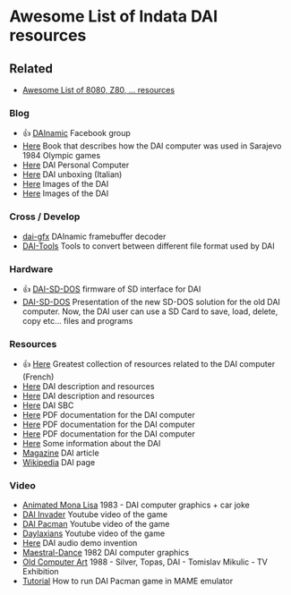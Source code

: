 # Awesome List of Indata DAI resources

## Related
* [Awesome List of 8080, Z80, ...  resources](z80.md)

### Blog
*  :thumbsup: [DAInamic](https://www.facebook.com/groups/431058947356275) Facebook group
*  [Here](http://tomislavmikulic.com/freebooks.htm) Book that describes how the DAI computer was used in Sarajevo 1984 Olympic games
*  [Here](http://www.progettoemma.net/mess/system.php?machine=dai) DAI Personal Computer
*  [Here](http://compvter.blogspot.it/2013/03/dai-computer-un-piccolo-gioiello-del.html) DAI unboxing (Italian)
*  [Here](https://jameltayeb.com/2013/09/03/title-4/) Images of the DAI
*  [Here](https://jameltayeb.com/2013/09/02/title-5/) Images of the DAI
### Cross / Develop
*  [dai-gfx](https://github.com/emikulic/dai-gfx) DAInamic framebuffer decoder
*  [DAI-Tools](https://github.com/eiroca/DAI-Tools) Tools to convert between different file format used by DAI
### Hardware
*  :thumbsup: [DAI-SD-DOS](https://github.com/pit-le-rouge/DAI-SD-DOS) firmware of SD interface for DAI
*  [DAI-SD-DOS](https://www.youtube.com/watch?v=b-DVGwDY3Gs) Presentation of the new SD-DOS solution for the old DAI computer. Now, the DAI user can use a SD Card to save, load, delete, copy etc... files and programs
### Resources
*  :thumbsup: [Here](http://bruno.vivien.pagesperso-orange.fr/DAI/index.htm) Greatest collection of resources related to the DAI computer (French)
*  [Here](https://fjkraan.home.xs4all.nl/comp/dai/index.html) DAI description and resources
*  [Here](https://fjkraan.home.xs4all.nl/comp/dai/index.html) DAI description and resources
*  [Here](http://www.wolfgangrobel.de/sbc/dai.htm) DAI SBC
*  [Here](http://www.vintagecomputer.net/fjkraan/comp/dai/doc/) PDF documentation for the DAI computer
*  [Here](https://electrickery.hosting.philpem.me.uk/comp/dai/doc/info.html) PDF documentation for the DAI computer
*  [Here](http://electrickery.connected.by.freedominter.net/comp/dai/doc/index.html) PDF documentation for the DAI computer
*  [Here](https://github.com/eiroca/Retro/tree/master/computer/DAI) Some information about the DAI
*  [Magazine](http://electrickery.connected.by.freedominter.net/comp/dai/EC198103/) DAI article
*  [Wikipedia](https://en.wikipedia.org/wiki/DAI_Personal_Computer) DAI page
### Video
*  [Animated Mona Lisa](https://www.youtube.com/watch?v=qALc-3veCLM) 1983 - DAI computer graphics + car joke
*  [DAI Invader](https://www.youtube.com/watch?v=zOEkTXFy-iE) Youtube video of the game
*  [DAI Pacman](https://www.youtube.com/watch?v=TcXXuT6cx7U) Youtube video of the game
*  [Daylaxians](https://www.youtube.com/watch?v=dzjIXreGyd0) Youtube video of the game
*  [Here](https://www.youtube.com/watch?v=-vXL7KLaBlg) DAI audio demo invention
*  [Maestral-Dance](https://www.youtube.com/watch?v=ZIOy1sDmnUQ) 1982 DAI computer graphics
*  [Old Computer Art](https://www.youtube.com/watch?v=Q9LGKqImuxk) 1988 - Silver, Topas, DAI - Tomislav Mikulic - TV Exhibition
*  [Tutorial](https://www.youtube.com/watch?v=CDlnzbYkHqI) How to run DAI Pacman game in MAME emulator
